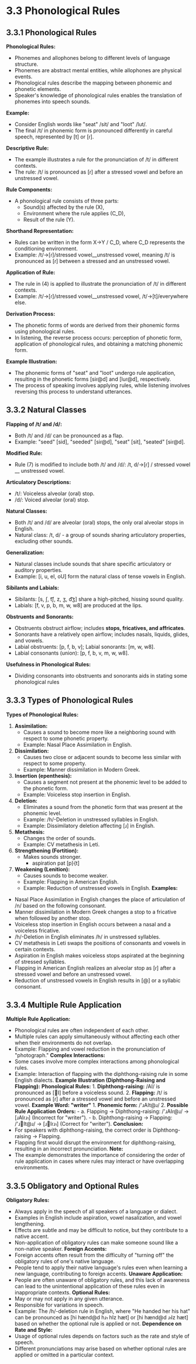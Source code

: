 # 3.3 Phonological Rules
## 3.3.1 Phonological Rules
**Phonological Rules:**
- Phonemes and allophones belong to different levels of language structure.
- Phonemes are abstract mental entities, while allophones are physical events.
- Phonological rules describe the mapping between phonemic and phonetic elements.
- Speaker's knowledge of phonological rules enables the translation of phonemes into speech sounds.

**Example:**
- Consider English words like "seat" /sit/ and "loot" /lut/.
- The final /t/ in phonemic form is pronounced differently in careful speech, represented by [t] or [ɾ].

**Descriptive Rule:**
- The example illustrates a rule for the pronunciation of /t/ in different contexts.
- The rule: /t/ is pronounced as [ɾ] after a stressed vowel and before an unstressed vowel.

**Rule Components:**    
- A phonological rule consists of three parts:
	- Sound(s) affected by the rule (X),
	- Environment where the rule applies (C_D),
	- Result of the rule (Y).

**Shorthand Representation:**
- Rules can be written in the form X→Y / C_D, where C_D represents the conditioning environment.
- Example: /t/→[ɾ]/stressed vowel__unstressed vowel, meaning /t/ is pronounced as [ɾ] between a stressed and an unstressed vowel.

**Application of Rule:**
- The rule in (4) is applied to illustrate the pronunciation of /t/ in different contexts.
- Example: /t/→[ɾ]/stressed vowel__unstressed vowel, /t/→[t]/everywhere else.

**Derivation Process:**
- The phonetic forms of words are derived from their phonemic forms using phonological rules.
- In listening, the reverse process occurs: perception of phonetic form, application of phonological rules, and obtaining a matching phonemic form.

**Example Illustration:**
- The phonemic forms of "seat" and "loot" undergo rule application, resulting in the phonetic forms [siɾ@d] and [luɾ@d], respectively.
- The process of speaking involves applying rules, while listening involves reversing this process to understand utterances.
## 3.3.2 Natural Classes
**Flapping of /t/ and /d/:**
- Both /t/ and /d/ can be pronounced as a flap.
- Example: "seed" [sid], "seeded" [siɾ@d], "seat" [sit], "seated" [siɾ@d].

**Modified Rule:**
- Rule (7) is modified to include both /t/ and /d/: /t, d/→[ɾ] / stressed vowel __ unstressed vowel.

**Articulatory Descriptions:**
- /t/: Voiceless alveolar (oral) stop.
- /d/: Voiced alveolar (oral) stop.

**Natural Classes:**
- Both /t/ and /d/ are alveolar (oral) stops, the only oral alveolar stops in English.
- Natural class: /t, d/ - a group of sounds sharing articulatory properties, excluding other sounds.

**Generalization:**
- Natural classes include sounds that share specific articulatory or auditory properties.
- Example: [i, u, eI, oU] form the natural class of tense vowels in English.

**Sibilants and Labials:**
- Sibilants: [s, ʃ, t͡ʃ, z, ʒ, d͡ʒ] share a high-pitched, hissing sound quality.
- Labials: [f, v, p, b, m, w, w8] are produced at the lips.

**Obstruents and Sonorants:**
- Obstruents obstruct airflow; includes **stops, fricatives, and affricates**.
- Sonorants have a relatively open airflow; includes nasals, liquids, glides, and vowels.
- Labial obstruents: [p, f, b, v]; Labial sonorants: [m, w, w8].
- Labial consonants (union): [p, f, b, v, m, w, w8].

**Usefulness in Phonological Rules:**
- Dividing consonants into obstruents and sonorants aids in stating some phonological rules
## 3.3.3 Types of Phonological Rules
**Types of Phonological Rules:**
1. **Assimilation:**
	- Causes a sound to become more like a neighboring sound with respect to some phonetic property.
	- Example: Nasal Place Assimilation in English.
2. **Dissimilation:**
	- Causes two close or adjacent sounds to become less similar with respect to some property.
	- Example: Manner dissimilation in Modern Greek.
4. **Insertion (epenthesis):**
	- Causes a segment not present at the phonemic level to be added to the phonetic form.
	- Example: Voiceless stop insertion in English.
5. **Deletion:**
	- Eliminates a sound from the phonetic form that was present at the phonemic level.
	- Example: /h/-Deletion in unstressed syllables in English.
	- Example: Dissimilatory deletion affecting [ɹ] in English.
5. **Metathesis:**
	- Changes the order of sounds.
	- Example: CV metathesis in Leti.
6. **Strengthening (Fortition):**
	- Makes sounds stronger.
		- aspiration pat [p}{t]
1. **Weakening (Lenition):**
	- Causes sounds to become weaker.
	- Example: Flapping in American English.
	- Example: Reduction of unstressed vowels in English.
**Examples:**
- Nasal Place Assimilation in English changes the place of articulation of /n/ based on the following consonant.
- Manner dissimilation in Modern Greek changes a stop to a fricative when followed by another stop.
- Voiceless stop insertion in English occurs between a nasal and a voiceless fricative.
- /h/-Deletion in English eliminates /h/ in unstressed syllables.
- CV metathesis in Leti swaps the positions of consonants and vowels in certain contexts.
- Aspiration in English makes voiceless stops aspirated at the beginning of stressed syllables.
- Flapping in American English realizes an alveolar stop as [ɾ] after a stressed vowel and before an unstressed vowel.
- Reduction of unstressed vowels in English results in [@] or a syllabic consonant.

## 3.3.4 Multiple Rule Application
**Multiple Rule Application:**
- Phonological rules are often independent of each other.
- Multiple rules can apply simultaneously without affecting each other when their environments do not overlap.
- Example: Flapping and vowel reduction in the pronunciation of "photograph."
**Complex Interactions:**
- Some cases involve more complex interactions among phonological rules.
- Example: Interaction of flapping with the diphthong-raising rule in some English dialects.
**Example Illustration (Diphthong-Raising and Flapping):**
	**Phonological Rules:**
		1. **Diphthong-raising:** /AI/ is pronounced as [I] before a voiceless sound.
		2. **Flapping:** /t/ is pronounced as [ɾ] after a stressed vowel and before an unstressed vowel.
	**Example Word: "writer"**
		1. **Phonemic form:** /'ɹAIt@ɹ/
		2. **Possible Rule Application Orders:**
			- a. Flapping → Diphthong-raising: /'ɹAIɾ@ɹ/ → [ɹAIɾɹ] (Incorrect for "writer").
			- b. Diphthong-raising → Flapping: /'ɹIt@ɹ/ → [ɹIɾɹ] (Correct for "writer").
**Conclusion:**
- For speakers with diphthong-raising, the correct order is Diphthong-raising → Flapping.
- Flapping first would disrupt the environment for diphthong-raising, resulting in an incorrect pronunciation.
**Note:**
- The example demonstrates the importance of considering the order of rule application in cases where rules may interact or have overlapping environments.

## 3.3.5 Obligatory and Optional Rules
**Obligatory Rules:**
- Always apply in the speech of all speakers of a language or dialect.
- Examples in English include aspiration, vowel nasalization, and vowel lengthening.
- Effects are subtle and may be difficult to notice, but they contribute to a native accent.
- Non-application of obligatory rules can make someone sound like a non-native speaker.
**Foreign Accents:**
- Foreign accents often result from the difficulty of "turning off" the obligatory rules of one's native language.
- People tend to apply their native language's rules even when learning a new language, contributing to foreign accents.
**Unaware Application:**
- People are often unaware of obligatory rules, and this lack of awareness can lead to the unintentional application of these rules even in inappropriate contexts.
**Optional Rules:**
- May or may not apply in any given utterance.
- Responsible for variations in speech.
- Example: The /h/-deletion rule in English, where "He handed her his hat" can be pronounced as [hi hænd@d hɹ hIz hæt] or [hi hænd@d ɹIz hæt] based on whether the optional rule is applied or not.
**Dependence on Rate and Style:**
- Usage of optional rules depends on factors such as the rate and style of speech.
- Different pronunciations may arise based on whether optional rules are applied or omitted in a particular context.